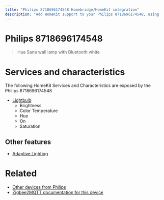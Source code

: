 ```yaml
---
title: "Philips 8718696174548 Homebridge/HomeKit integration"
description: "Add HomeKit support to your Philips 8718696174548, using Homebridge, Zigbee2MQTT and homebridge-z2m."
---
```

<!---
This file has been GENERATED using src/docgen/docgen.ts
DO NOT EDIT THIS FILE MANUALLY!
-->
# Philips 8718696174548
> Hue Sana wall lamp with Bluetooth white


# Services and characteristics
The following HomeKit Services and Characteristics are exposed by
the Philips 8718696174548

* [Lightbulb](../../light.md)
  * Brightness
  * Color Temperature
  * Hue
  * On
  * Saturation

## Other features
* [Adaptive Lighting](../../light.md)

# Related
* [Other devices from Philips](../index.md#philips)
* [Zigbee2MQTT documentation for this device](https://www.zigbee2mqtt.io/devices/8718696174548.html)